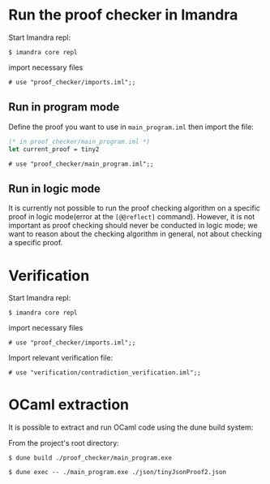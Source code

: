 # Run the proof checker in Imandra

Start Imandra repl:

```
$ imandra core repl
```
import necessary files
```
# use "proof_checker/imports.iml";;
```

## Run in program mode

Define the proof you want to use in `main_program.iml` then import the file:

```ocaml
(* in proof_checker/main_program.iml *)
let current_proof = tiny2
```

```
# use "proof_checker/main_program.iml";;
```

## Run in logic mode

It is currently not possible to run the proof checking algorithm on a specific proof in logic mode(error at the `[@@reflect]` command).
However, it is not important as proof checking should never be conducted in logic mode; we want to reason about the checking algorithm in general, not about checking a specific proof.

# Verification
Start Imandra repl:

```
$ imandra core repl
```
import necessary files
```
# use "proof_checker/imports.iml";;
```

Import relevant verification file:
```
# use "verification/contradiction_verification.iml";;
```


# OCaml extraction
It is possible to extract and run OCaml code using the dune build system:

From the project's root directory:
```
$ dune build ./proof_checker/main_program.exe
```
```
$ dune exec -- ./main_program.exe ./json/tinyJsonProof2.json
```

